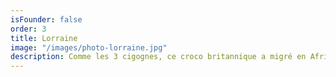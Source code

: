 ```yaml
---
isFounder: false
order: 3
title: Lorraine
image: "/images/photo-lorraine.jpg"
description: Comme les 3 cigognes, ce croco britannique a migré en Afrique avant de s'arrêter à Lyon sur le chemin du retour. Elle n'en est jamais repartie. Fan de voyage, de langues et de cultures du monde, Lorraine enseigne l'anglais. Elle est imbattable pour traduire les jeux de mot les plus tordus. C'était la personne idéale pour assurer la traduction de notre premier livre. Elle aiguise ses dents en attendant les suivants.
---
```

